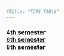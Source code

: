 ```yaml
---
#Title: "TIME TABLE"
---
```

<h3>
  <a href=" ">4th semester</a><br>
  <a href=" ">6th semester</a><br>
  <a href=" ">8th semester</a><br>
  </h3>
  
